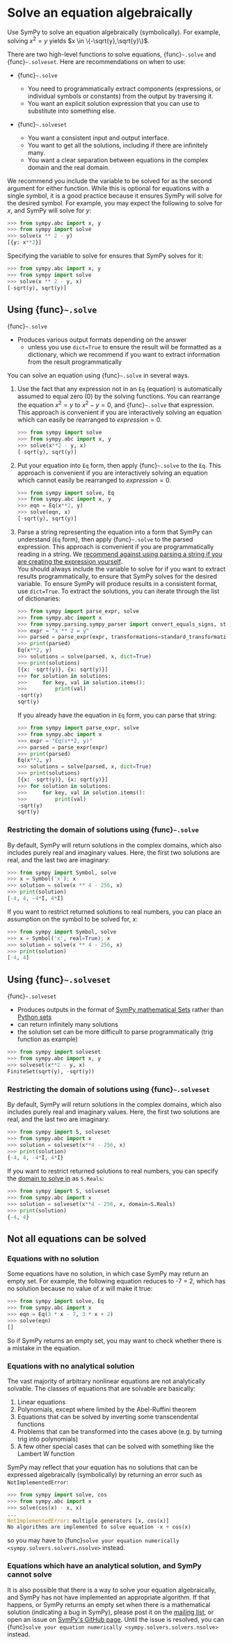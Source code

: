 # Solve an equation algebraically

Use SymPy to solve an equation algebraically (symbolically). For example, solving $x^2 = y$ yields $x \in \{-\sqrt{y},\sqrt{y}\}$.

There are two high-level functions to solve equations, {func}`~.solve` and {func}`~.solveset`. Here are recommendations on when to use:

- {func}`~.solve`
    - You need to programmatically extract components (expressions, or individual symbols or constants) from the output by traversing it.
    - You want an explicit solution expression that you can use to substitute into something else.

- {func}`~.solveset`
    - You want a consistent input and output interface.
    - You want to get all the solutions, including if there are infinitely many.
    - You want a clear separation between equations in the complex domain and the real domain.

We recommend you include the variable to be solved for as the second argument for either function. While this is optional for equations with a single symbol, it is a good practice because it ensures SymPy will solve for the desired symbol. For example, you may expect the following to solve for $x$, and SymPy will solve for $y$:

```py
>>> from sympy.abc import x, y
>>> from sympy import solve
>>> solve(x ** 2 - y)
[{y: x**2}]
```

Specifying the variable to solve for ensures that SymPy solves for it:

```py
>>> from sympy.abc import x, y
>>> from sympy import solve
>>> solve(x ** 2 - y, x)
[-sqrt(y), sqrt(y)]
```

## Using {func}`~.solve`

{func}`~.solve`
- Produces various output formats depending on the answer
    - unless you use `dict=True` to ensure the result will be formatted as a dictionary, which we recommend if you want to extract information from the result programmatically

You can solve an equation using {func}`~.solve` in several ways.

1. Use the fact that any expression not in an `Eq` (equation) is automatically assumed to equal zero (0) by the solving functions. You can rearrange the equation $x^2 = y$ to $x^2 - y = 0$, and {func}`~.solve` that expression. This approach is convenient if you are interactively solving an equation which can easily be rearranged to $expression = 0$.
    
    ```py
    >>> from sympy import solve
    >>> from sympy.abc import x, y
    >>> solve(x**2 - y, x)
    [-sqrt(y), sqrt(y)]
    ```
    
2. Put your equation into `Eq` form, then apply {func}`~.solve` to the `Eq`. This approach is convenient if you are interactively solving an equation which cannot easily be rearranged to $expression = 0$.
    
    ```py
    >>> from sympy import solve, Eq
    >>> from sympy.abc import x, y
    >>> eqn = Eq(x**2, y)
    >>> solve(eqn, x)
    [-sqrt(y), sqrt(y)]
    ```
    
3. Parse a string representing the equation into a form that SymPy can understand (`Eq` form), then apply {func}`~.solve` to the parsed expression.  This approach is convenient if you are programmatically reading in a string. We [recommend against using parsing a string if you are creating the expression yourself](https://github.com/sympy/sympy/wiki/Idioms-and-Antipatterns#strings-as-input).  
You should always include the variable to solve for if you want to extract results programmatically, to ensure that SymPy solves for the desired variable. To ensure SymPy will produce results in a consistent format, use `dict=True`. To extract the solutions, you can iterate through the list of dictionaries:  
    
    ```py
    >>> from sympy import parse_expr, solve
    >>> from sympy.abc import x
    >>> from sympy.parsing.sympy_parser import convert_equals_signs, standard_transformations
    >>> expr = "x ** 2 = y"
    >>> parsed = parse_expr(expr, transformations=standard_transformations + (convert_equals_signs,))
    >>> print(parsed)
    Eq(x**2, y)
    >>> solutions = solve(parsed, x, dict=True)
    >>> print(solutions)
    [{x: -sqrt(y)}, {x: sqrt(y)}]
    >>> for solution in solutions:
    >>>     for key, val in solution.items():
    >>>         print(val)
    -sqrt(y)
    sqrt(y)
    ```
  
    If you already have the equation in `Eq` form, you can parse that string:
    
    ```py
    >>> from sympy import parse_expr, solve
    >>> from sympy.abc import x
    >>> expr = "Eq(x**2, y)"
    >>> parsed = parse_expr(expr)
    >>> print(parsed)
    Eq(x**2, y)
    >>> solutions = solve(parsed, x, dict=True)
    >>> print(solutions)
    [{x: -sqrt(y)}, {x: sqrt(y)}]
    >>> for solution in solutions:
    >>>     for key, val in solution.items():
    >>>         print(val)
    -sqrt(y)
    sqrt(y)
    ```

### Restricting the domain of solutions using {func}`~.solve`

By default, SymPy will return solutions in the complex domains, which also includes purely real and imaginary values. Here, the first two solutions are real, and the last two are imaginary:

```py
>>> from sympy import Symbol, solve
>>> x = Symbol('x'); x
>>> solution = solve(x ** 4 - 256, x)
>>> print(solution)
[-4, 4, -4*I, 4*I]
```

If you want to restrict returned solutions to real numbers, you can place an assumption on the symbol to be solved for, $x$:

```py
>>> from sympy import Symbol, solve
>>> x = Symbol('x', real=True); x
>>> solution = solve(x ** 4 - 256, x)
>>> print(solution)
[-4, 4]
```

## Using {func}`~.solveset`

{func}`~.solveset`
- Produces outputs in the format of [SymPy mathematical Sets](https://docs.sympy.org/dev/modules/sets.html?highlight=sets#module-sympy.sets.sets) rather than [Python sets](https://docs.python.org/3/library/stdtypes.html#set)
- can return infinitely many solutions
- the solution set can be more difficult to parse programmatically (trig function as example)

```py
>>> from sympy import solveset
>>> from sympy.abc import x, y
>>> solveset(x**2 - y, x)
FiniteSet(sqrt(y), -sqrt(y))
```

### Restricting the domain of solutions using {func}`~.solveset`

By default, SymPy will return solutions in the complex domains, which also includes purely real and imaginary values. Here, the first two solutions are real, and the last two are imaginary:

```py
>>> from sympy import S, solveset
>>> from sympy.abc import x
>>> solution = solveset(x**4 - 256, x)
>>> print(solution)
{-4, 4, -4*I, 4*I}
```

If you want to restrict returned solutions to real numbers, you can specify the [domain to solve in](https://docs.sympy.org/dev/modules/solvers/solveset.html?highlight=solveset#what-is-this-domain-argument-about) as `S.Reals`:

```py
>>> from sympy import S, solveset
>>> from sympy.abc import x
>>> solution = solveset(x**4 - 256, x, domain=S.Reals)
>>> print(solution)
{-4, 4}
```

## Not all equations can be solved

### Equations with no solution

Some equations have no solution, in which case SymPy may return an empty set. For example, the following equation reduces to -7 = 2, which has no solution because no value of $x$ will make it true:

```py
>>> from sympy import solve, Eq
>>> from sympy.abc import x
>>> eqn = Eq(3 * x - 7, 3 * x + 2)
>>> solve(eqn)
[]
```

So if SymPy returns an empty set, you may want to check whether there is a mistake in the equation.

### Equations with no analytical solution

The vast majority of arbitrary nonlinear equations are not analytically solvable. The classes of equations that are solvable are basically:
1. Linear equations
2. Polynomials, except where limited by the Abel-Ruffini theorem
3. Equations that can be solved by inverting some transcendental functions
4. Problems that can be transformed into the cases above (e.g. by turning trig into polynomials)
5. A few other special cases that can be solved with something like the Lambert W function

SymPy may reflect that your equation has no solutions that can be expressed algebraically (symbolically) by returning an error such as `NotImplementedError`:

```py
>>> from sympy import solve, cos
>>> from sympy.abc import x
>>> solve(cos(x) - x, x)
...
NotImplementedError: multiple generators [x, cos(x)]
No algorithms are implemented to solve equation -x + cos(x)
```

so you may have to {func}`solve your equation numerically <sympy.solvers.solvers.nsolve>` instead.

### Equations which have an analytical solution, and SymPy cannot solve

It is also possible that there is a way to solve your equation algebraically, and SymPy has not have implemented an appropriate algorithm. If that happens, or SymPy returns an empty set when there is a mathematical solution (indicating a bug in SymPy), please post it on the [mailing list](https://groups.google.com/g/sympy), or open an issue on [SymPy's GitHub page](https://github.com/sympy/sympy/issues). Until the issue is resolved, you can {func}`solve your equation numerically <sympy.solvers.solvers.nsolve>` instead.
